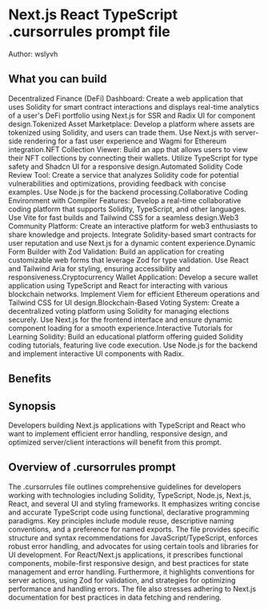 # Next.js React TypeScript .cursorrules prompt file

Author: wslyvh

## What you can build
Decentralized Finance (DeFi) Dashboard: Create a web application that uses Solidity for smart contract interactions and displays real-time analytics of a user's DeFi portfolio using Next.js for SSR and Radix UI for component design.Tokenized Asset Marketplace: Develop a platform where assets are tokenized using Solidity, and users can trade them. Use Next.js with server-side rendering for a fast user experience and Wagmi for Ethereum integration.NFT Collection Viewer: Build an app that allows users to view their NFT collections by connecting their wallets. Utilize TypeScript for type safety and Shadcn UI for a responsive design.Automated Solidity Code Review Tool: Create a service that analyzes Solidity code for potential vulnerabilities and optimizations, providing feedback with concise examples. Use Node.js for the backend processing.Collaborative Coding Environment with Compiler Features: Develop a real-time collaborative coding platform that supports Solidity, TypeScript, and other languages. Use Vite for fast builds and Tailwind CSS for a seamless design.Web3 Community Platform: Create an interactive platform for web3 enthusiasts to share knowledge and projects. Integrate Solidity-based smart contracts for user reputation and use Next.js for a dynamic content experience.Dynamic Form Builder with Zod Validation: Build an application for creating customizable web forms that leverage Zod for type validation. Use React and Tailwind Aria for styling, ensuring accessibility and responsiveness.Cryptocurrency Wallet Application: Develop a secure wallet application using TypeScript and React for interacting with various blockchain networks. Implement Viem for efficient Ethereum operations and Tailwind CSS for UI design.Blockchain-Based Voting System: Create a decentralized voting platform using Solidity for managing elections securely. Use Next.js for the frontend interface and ensure dynamic component loading for a smooth experience.Interactive Tutorials for Learning Solidity: Build an educational platform offering guided Solidity coding tutorials, featuring live code execution. Use Node.js for the backend and implement interactive UI components with Radix.

## Benefits


## Synopsis
Developers building Next.js applications with TypeScript and React who want to implement efficient error handling, responsive design, and optimized server/client interactions will benefit from this prompt.

## Overview of .cursorrules prompt
The .cursorrules file outlines comprehensive guidelines for developers working with technologies including Solidity, TypeScript, Node.js, Next.js, React, and several UI and styling frameworks. It emphasizes writing concise and accurate TypeScript code using functional, declarative programming paradigms. Key principles include module reuse, descriptive naming conventions, and a preference for named exports. The file provides specific structure and syntax recommendations for JavaScript/TypeScript, enforces robust error handling, and advocates for using certain tools and libraries for UI development. For React/Next.js applications, it prescribes functional components, mobile-first responsive design, and best practices for state management and error handling. Furthermore, it highlights conventions for server actions, using Zod for validation, and strategies for optimizing performance and handling errors. The file also stresses adhering to Next.js documentation for best practices in data fetching and rendering.

